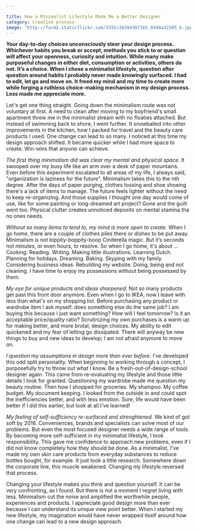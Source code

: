 ```yaml
---

title: How a Minimalist Lifestyle Made Me a Better Designer
category: Creative process
image: "http://farm2.staticflickr.com/1555/26394307165_0348a32305_b.jpg"
---
```


**Your day-to-day choices unconsciously steer your design process. Whichever habits you break or accept, methods you stick to or question will affect your openness, curiosity and intuition. While many make purposeful changes in either diet, consumption or activities, others do not. It’s a choice. When I chose a minimalist lifestyle, question after question around habits I probably never made knowingly surfaced. I had to edit, let go and move on. It freed my mind and my time to create more while forging a ruthless choice-making mechanism in my design process. Less made me appreciate more.**

Let's get one thing straight. Going down the minimalism route was not voluntary at first. A need to clean after moving to my boyfriend's small apartment threw me in the minimalist stream with no floaties attached. But instead of swimming back to shore, I went further. It snowballed into other improvements in the kitchen, how I packed for travel and the beauty care products I used. One change can lead to so many. I noticed at this time my design approach shifted. It became quicker while I had more space to create. Win-wins that anyone can achieve.

*The first thing minimalism did was clear my mental and physical space.* It swooped over my busy life like an arm over a desk of paper mountains. Even before this experiment escalated to all areas of my life, I always said, "organization is laziness for the future". Minimalism takes this to the nth degree. After the days of paper purging, clothes tossing and shoe shoeing there's a lack of items to manage. The future feels lighter without the need to keep re-organizing. And those supplies I thought one day would come of use, like for some painting or long-dreamed art project? Gone and the guilt went too. Physical clutter creates unnoticed deposits on mental stamina tha no ones needs. 

*Without so many items to tend to, my mind is more open to create.* When I go home, there are a couple of clothes piles there or dishes to be put away. Minimalism is not bippity-boppity-boop Cinderella magic. But it’s seconds not minutes, or even hours, to resolve. So when I go home, it's about ... Cooking. Reading. Writing. Making little illustrations. Learning Dutch. Planning for holidays. Dreaming. Baking. Skyping with my family. Considering business ideas. Rebuilding my website. Doing, being and not cleaning. I have time to enjoy my possessions without being possessed by them.

*My eye for unique products and ideas sharpened.* Not so many products get past this front door anymore. Even when I go to IKEA, now I leave with less than what's on my shopping list. Before purchasing any product or wardrobe item I ask myself: does something else do the same job? I am buying this because I just want something? How will I feel tomorrow? Is it an acceptable price/quality ratio? Scrutinizing my own purchases is a warm up for making better, and more brutal, design choices. My ability to edit quickened and my fear of letting go dissipated. There will anyway be new things to buy and new ideas to develop; I am not afraid anymore to move on.

*I question my assumptions in design more than ever before.* I've developed this odd split personality. When beginning to working through a concept, I purposefully try to throw out what I know. Be a fresh-out-of-design-school designer again. This came from re-evaluating my lifestyle and those little details I took for granted. Questioning my wardrobe made me question my beauty routine. Then how I shopped for groceries. My shampoo. My coffee budget. My document keeping. I looked from the outside in and could spot the inefficiencies better, and with less emotion. Sure, life would have been better if I did this earlier, but look at all I've learned! 

*My feeling of self-sufficiency re-surfaced and strenghtened.* We kind of got soft by 2016. Conveniences, brands and specialists can solve most of our problems. But even the most focused designer needs a wide range of tools. By becoming more self-sufficient in my minimalist lifestyle, I took responsibility. This gave me confidence to approach new problems, even if I did not know completely how they should be done. As a minimalist, I've made my own skin care products from everyday substances to reduce bottles bought, for example. It just took a little research. Somewhere down the corporate line, this muscle weakened. Changing my lifestyle reversed that process.

Changing your lifestyle makes you think and question yourself. It can be very confronting, as I found. But there is not a moment I regret living with less. Minimalism cut the noise and amplified the worthwhile people, experiences and products. I appreciate good design more than ever because I can understand its unique view point better. When I started my new lifestyle, my imagination would have never wrapped itself around how one change can lead to a new design approach. 
